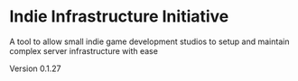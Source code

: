 # Indie Infrastructure Initiative
A tool to allow small indie game development studios to setup and maintain complex server infrastructure with ease

Version 0.1.27
